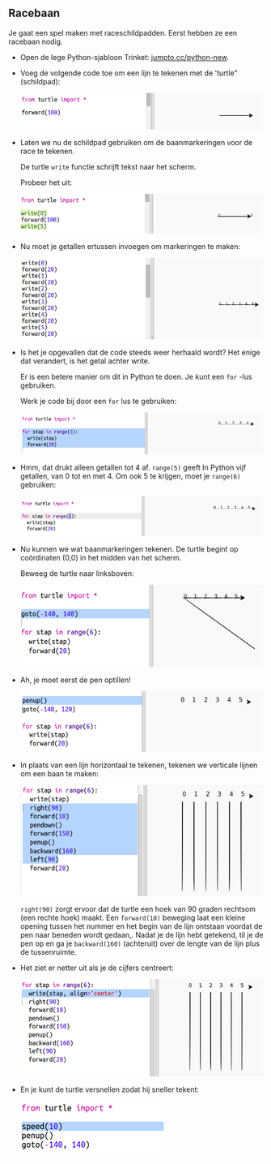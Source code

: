 ## Racebaan

Je gaat een spel maken met raceschildpadden. Eerst hebben ze een racebaan nodig.

+ Open de lege Python-sjabloon Trinket: <a href="http://jumpto.cc/python-new" target="_blank">jumpto.cc/python-new</a>.

+ Voeg de volgende code toe om een ​​lijn te tekenen met de 'turtle" (schildpad):
    
    ![screenshot](images/race-forward.png)

+ Laten we nu de schildpad gebruiken om de baanmarkeringen voor de race te tekenen.
    
    De turtle `write` functie schrijft tekst naar het scherm.
    
    Probeer het uit:
    
    ![screenshot](images/race-markings1.png)

+ Nu moet je getallen ertussen invoegen om markeringen te maken:
    
    ![screenshot](images/race-markings2.png)

+ Is het je opgevallen dat de code steeds weer herhaald wordt? Het enige dat verandert, is het getal achter write.
    
    Er is een betere manier om dit in Python te doen. Je kunt een `for` -lus gebruiken.
    
    Werk je code bij door een​​ `for` lus te gebruiken:
    
    ![screenshot](images/race-for.png)

+ Hmm, dat drukt alleen getallen tot 4 af. `range(5)` geeft In Python vijf getallen, van 0 tot en met 4. Om ook 5 te krijgen, moet je `range(6)` gebruiken:
    
    ![screenshot](images/race-range.png)

+ Nu kunnen we wat baanmarkeringen tekenen. De turtle begint op coördinaten (0,0) in het midden van het scherm.
    
    Beweeg de turtle naar linksboven:
    
    ![screenshot](images/race-goto.png)

+ Ah, je moet eerst de pen optillen!
    
    ![screenshot](images/race-penup.png)

+ In plaats van een lijn horizontaal te tekenen, tekenen we verticale lijnen om een baan te maken:
    
    ![screenshot](images/race-lines.png)
    
    `right(90)` zorgt ervoor dat de turtle een hoek van 90 graden rechtsom (een rechte hoek) maakt. Een `forward(10)` beweging laat een kleine opening tussen het nummer en het begin van de lijn ontstaan voordat de pen naar beneden wordt gedaan,. Nadat je de lijn hebt getekend, til je de pen op en ga je `backward(160)` (achteruit) over de lengte van de lijn plus de tussenruimte.

+ Het ziet er netter uit als je de cijfers centreert:
    
    ![screenshot](images/race-center.png)

+ En je kunt de turtle versnellen zodat hij sneller tekent:
    
    ![screenshot](images/race-speed.png)